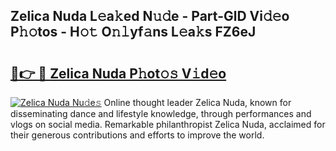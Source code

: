 ## Zelica Nuda L𝚎a𝚔ed N𝚞𝚍e - Part-GlD Vi𝚍𝚎o P𝚑𝚘tos - H𝚘𝚝 O𝚗𝚕yf𝚊ns L𝚎a𝚔s FZ6eJ

# <h2><a href="http://kf9xt9g.oniu.top/?m=Zelica+Nuda">🔗👉 🔴 Zelica Nuda P𝚑ot𝚘𝚜 V𝚒d𝚎o</a></h2>

[![Zelica Nuda Nu𝚍e𝚜](https://i.imgur.com/0qMVB7G.gif)](http://kf9xt9g.oniu.top/?m=Zelica+Nuda)
Online thought leader Zelica Nuda, known for disseminating dance and lifestyle knowledge, through performances and vlogs on social media. Remarkable philanthropist Zelica Nuda, acclaimed for their generous contributions and efforts to improve the world.  
